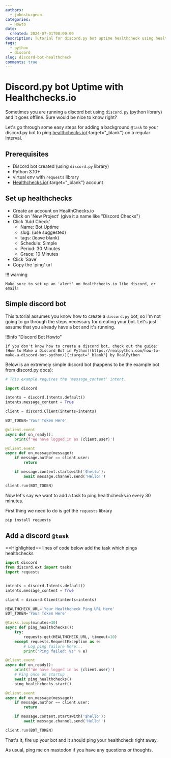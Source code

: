 ```yaml
---
authors:
  - johnsturgeon
categories:
  - Howto
date:
  created: 2024-07-01T08:00:00
description: Tutorial for discord.py bot uptime healthcheck using healthcheck.io
tags:
  - python
  - discord
slug: discord-bot-healthcheck
comments: true
---
```


# Discord.py bot Uptime with Healthchecks.io

Sometimes you are running a discord bot using `discord.py` (python library) and it goes offline.  Sure would be nice to know right?

<!-- more -->
Let's go through some easy steps for adding a background `@task` to your discord.py bot to ping [healthchecks.io](https://healthchecks.io/){:target="_blank"} on a regular interval.

## Prerequisites
* Discord bot created (using `discord.py` library)
* Python 3.10+ 
* virtual env with `requests` library 
* [Healthchecks.io](https://healthchecks.io){:target="_blank"} account


## Set up healthchecks

* Create an account on HealthChecks.io
* Click on 'New Project' (give it a name like "Discord Checks")
* Click 'Add Check'
    * Name: Bot Uptime
    * slug: (use suggested)
    * tags: (leave blank)
    * Schedule: Simple
    * Period: 30 Minutes
    * Grace: 10 Minutes
* Click 'Save'
* Copy the 'ping' url

!!! warning

    Make sure to set up an 'alert' on Healthchecks.io like discord, or email!

    

## Simple discord bot

This tutorial assumes you know how to create a `discord.py` bot, so I'm not going to go through the steps necessary for creating your bot.  Let's just assume that you already have a bot and it's running.

!!!info "Discord Bot Howto"

    If you don't know how to create a discord bot, check out the guide: [How to Make a Discord Bot in Python](https://realpython.com/how-to-make-a-discord-bot-python/){:target="_blank"} by RealPython

Below is an extremely simple discord bot (happens to be the example bot from discord.py docs):


```python
# This example requires the 'message_content' intent.

import discord

intents = discord.Intents.default()
intents.message_content = True

client = discord.Client(intents=intents)

BOT_TOKEN='Your Token Here'

@client.event
async def on_ready():
    print(f'We have logged in as {client.user}')

@client.event
async def on_message(message):
    if message.author == client.user:
        return

    if message.content.startswith('$hello'):
        await message.channel.send('Hello!')

client.run(BOT_TOKEN)

```

Now let's say we want to add a task to ping healthchecks.io every 30 minutes.

First thing we need to do is get the `requests` library

```bash
pip install requests
```

## Add a discord `@task`

==Highlighted== lines of code below add the task which pings healthchecks

```python hl_lines="2 3 11 14-20 25-28"
import discord
from discord.ext import tasks
import requests


intents = discord.Intents.default()
intents.message_content = True

client = discord.Client(intents=intents)

HEALTHCHECK_URL='Your Healthcheck Ping URL Here'
BOT_TOKEN='Your Token Here'

@tasks.loop(minutes=30)
async def ping_healthchecks():
    try:
        requests.get(HEALTHCHECK_URL, timeout=10)
    except requests.RequestException as e:
        # Log ping failure here...
        print("Ping failed: %s" % e)

@client.event
async def on_ready():
    print(f'We have logged in as {client.user}')
    # Ping once on startup
    await ping_healthchecks()
    ping_healthchecks.start()

@client.event
async def on_message(message):
    if message.author == client.user:
        return

    if message.content.startswith('$hello'):
        await message.channel.send('Hello!')

client.run(BOT_TOKEN)
```

That's it, fire up your bot and it should ping your healthcheck right away.

As usual, ping me on mastodon if you have any questions or thoughts.
